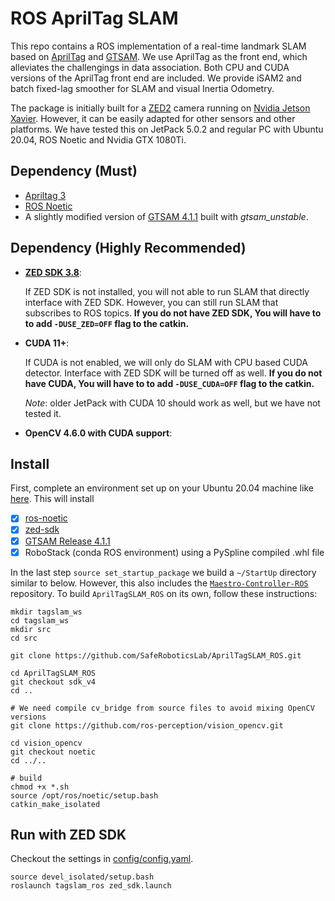 
# ROS AprilTag SLAM

This repo contains a ROS implementation of a real-time landmark SLAM based on [AprilTag](https://github.com/AprilRobotics/apriltag) and [GTSAM](https://gtsam.org/). We use AprilTag as the front end, which alleviates the challengings in data association. Both CPU and CUDA versions of the AprilTag front end are included. We provide iSAM2 and batch fixed-lag smoother for SLAM and visual Inertia Odometry.

The package is initially built for a [ZED2](https://www.stereolabs.com/zed-2/) camera running on [Nvidia Jetson Xavier](https://www.nvidia.com/en-us/autonomous-machines/embedded-systems/jetson-xavier-nx/). However, it can be easily adapted for other sensors and other platforms. We have tested this on JetPack 5.0.2 and regular PC with Ubuntu 20.04, ROS Noetic and Nvidia GTX 1080Ti.

## Dependency (Must)
* [Apriltag 3](https://github.com/AprilRobotics/apriltag)
* [ROS Noetic](http://wiki.ros.org/noetic)
* A slightly modified version of [GTSAM 4.1.1](https://github.com/SafeRoboticsLab/gtsam/tree/release-4.1.1) built with *gtsam_unstable*.
## Dependency (Highly Recommended)

* **[ZED SDK 3.8](https://www.stereolabs.com/developers/release/)**:

    If ZED SDK is not installed, you will not able to run SLAM that directly interface with ZED SDK. However, you can still run SLAM that subscribes to ROS topics. **If you do not have ZED SDK, You will have to to add `-DUSE_ZED=OFF` flag to the catkin.**

* **CUDA 11+**:

    If CUDA is not enabled, we will only do SLAM with CPU based CUDA detector. Interface with ZED SDK will be turned off as well. **If you do not have CUDA, You will have to to add `-DUSE_CUDA=OFF` flag to the catkin.**

    *Note*: older JetPack with CUDA 10 should work as well, but we have not tested it.

* **OpenCV 4.6.0 with CUDA support**:


## Install
First, complete an environment set up on your Ubuntu 20.04 machine like [here](https://github.com/SafeRoboticsLab/PrincetonRaceCar/tree/SP2025/Jetson_Setup). This will install 
- [x] [ros-noetic ](http://wiki.ros.org/noetic/Installation/Ubuntu)
- [x] [zed-sdk](https://www.stereolabs.com/developers/release/)
- [x] [GTSAM Release 4.1.1](https://gtsam.org/build/)
- [x] RoboStack (conda ROS environment) using a PySpline compiled .whl file

In the last step `source set_startup_package` we build a `~/StartUp` directory similar to below. However, this also includes the [`Maestro-Controller-ROS`](https://github.com/SafeRoboticsLab/Maestro-Controller-ROS) repository. To build `AprilTagSLAM_ROS` on
its own, follow these instructions:
<!-- note: may need to include PrincetonRaceCar_msgs -->

```
mkdir tagslam_ws
cd tagslam_ws
mkdir src
cd src

git clone https://github.com/SafeRoboticsLab/AprilTagSLAM_ROS.git 

cd AprilTagSLAM_ROS
git checkout sdk_v4
cd ..

# We need compile cv_bridge from source files to avoid mixing OpenCV versions
git clone https://github.com/ros-perception/vision_opencv.git

cd vision_opencv
git checkout noetic
cd ../..

# build
chmod +x *.sh
source /opt/ros/noetic/setup.bash
catkin_make_isolated
```
 
## Run with ZED SDK
Checkout the settings in [config/config.yaml](config/config.yaml).

```
source devel_isolated/setup.bash
roslaunch tagslam_ros zed_sdk.launch
```
